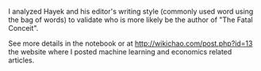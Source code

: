 I analyzed Hayek and his editor's writing style (commonly used word using the bag of words) to validate who is more likely be the author of "The Fatal Conceit".

See more details in the notebook or at http://wikichao.com/post.php?id=13 the website where I posted machine learning and economics related articles.
